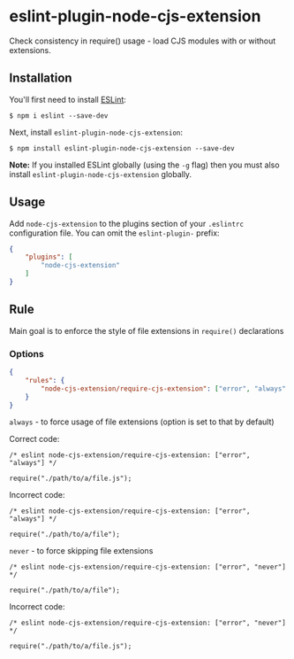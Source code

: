 # eslint-plugin-node-cjs-extension

Check consistency in require() usage - load CJS modules with or without extensions.

## Installation

You'll first need to install [ESLint](http://eslint.org):

```
$ npm i eslint --save-dev
```

Next, install `eslint-plugin-node-cjs-extension`:

```
$ npm install eslint-plugin-node-cjs-extension --save-dev
```

**Note:** If you installed ESLint globally (using the `-g` flag) then you must also install `eslint-plugin-node-cjs-extension` globally.

## Usage

Add `node-cjs-extension` to the plugins section of your `.eslintrc` configuration file. You can omit the `eslint-plugin-` prefix:

```json
{
    "plugins": [
        "node-cjs-extension"
    ]
}
```

## Rule

Main goal is to enforce the style of file extensions in `require()` declarations

### Options

```json
{
    "rules": {
        "node-cjs-extension/require-cjs-extension": ["error", "always" or "never"]
    }
}
```

`always` - to force usage of file extensions (option is set to that by default)

Correct code:
```
/* eslint node-cjs-extension/require-cjs-extension: ["error", "always"] */

require("./path/to/a/file.js");
```

Incorrect code:
```
/* eslint node-cjs-extension/require-cjs-extension: ["error", "always"] */

require("./path/to/a/file");
```

`never` - to force skipping file extensions

```
/* eslint node-cjs-extension/require-cjs-extension: ["error", "never"] */

require("./path/to/a/file");
```

Incorrect code:
```
/* eslint node-cjs-extension/require-cjs-extension: ["error", "never"] */

require("./path/to/a/file.js");
```




